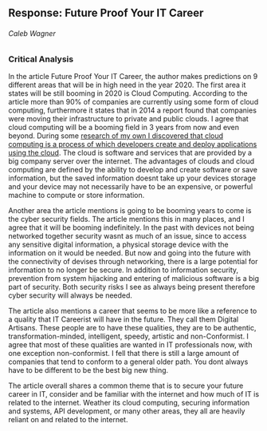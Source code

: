 Response: Future Proof Your IT Career
-------------------------------------
###### Caleb Wagner

### Critical Analysis
In the article Future Proof Your IT Career, the author makes predictions on 9 different areas that will be in high need in the year 2020. The first area it states will be still booming in 2020 is Cloud Computing. According to the article more than 90% of companies are currently using some form of cloud computing, furthermore it states that in 2014 a report found that companies were moving their infrastructure to private and public clouds. I agree that cloud computing will be a booming field in 3 years from now and even beyond. During some [research of my own I discovered that cloud computing is a process of which developers create and deploy applications using the cloud][1]. The cloud is software and services that are provided by a big company server over the internet. The advantages of clouds and cloud computing are defined by the ability to develop and create software or save information, but the saved information doesnt take up your devices storage and your device may not necessarily have to be an expensive, or powerful machine to compute or store information. 

Another area the article mentions is going to be booming years to come is the cyber security fields. The article mentions this in many places, and I agree that it will be booming indefinitely. In the past with devices not being networked together security wasnt as much of an issue, since to access any sensitive digital information, a physical storage device with the information on it would be needed. But now and going into the future with the connectivity of devises through networking, there is a large potential for information to no longer be secure. In addition to information security, prevention from system hijacking and entering of malicious software is a big part of security. Both security risks I see as always being present therefore cyber security will always be needed. 

The article also mentions a career that seems to be more like a reference to a quality that IT Careerist will have in the future. They call them Digital Artisans. These people are to have these qualities, they are to be authentic, transformation-minded, intelligent, speedy, artistic and non-Conformist. I agree that most of these qualities are wanted in IT professionals now, with one exception non-conformist. I fell that there is still a large amount of companies that tend to conform to a general older path. You dont always have to be different to be the best big new thing. 

The article overall shares a common theme that is to secure your future career in IT, consider and be familiar with the internet and how much of IT is related to the internet. Weather its cloud computing, securing information and systems, API development, or many other areas, they all are heavily reliant on and related to the internet. 	

[1]: https://www.recode.net/2015/4/30/11562024/too-embarrassed-to-ask-what-is-the-cloud-and-how-does-it-work "Too Embarassed to Ask What is the Cloud"
